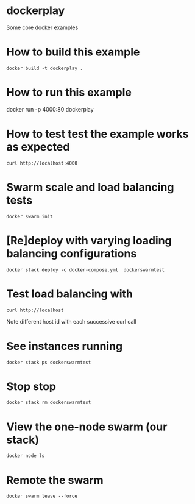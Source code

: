 # dockerplay
Some core docker examples

# How to build this example
```
docker build -t dockerplay .
```

# How to run this example 
docker run -p 4000:80 dockerplay

# How to test test the example works as expected
```
curl http://localhost:4000
```

# Swarm scale and load balancing tests
```
docker swarm init
```

# [Re]deploy with varying loading balancing configurations
```
docker stack deploy -c docker-compose.yml  dockerswarmtest
```

# Test load balancing with
```
curl http://localhost
```
Note different host id with each successive curl call

# See instances running
```
docker stack ps dockerswarmtest
```

# Stop stop
```
docker stack rm dockerswarmtest
```

# View the one-node swarm (our stack)
```
docker node ls
```

# Remote the swarm
```
docker swarm leave --force
```